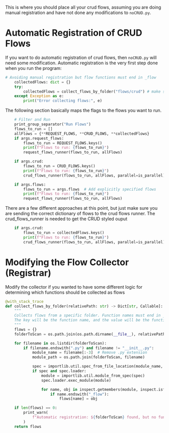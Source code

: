This is where you should place all your crud flows, assuming you are doing manual registration and have not done any modifications to `noCRUD.py`.

# Automatic Registration of CRUD Flows

If you want to do automatic registration of crud flows, then `noCRUD.py` will need some modification. Automatic registration is the very first step done when you run the program:

```python
# Avoiding manual registration but flow functions must end in _flow
    collectedFlows: dict = {}
    try:
        collectedFlows = collect_flows_by_folder("flows/crud") # make sure this points to the folder with your crud flows
    except Exception as e:
        print("Error collecting flows:", e)
```

The following section basically maps the flags to the flows you want to run.

```python
    # Filter and Run
    print_group_separator("Run Flows")
    flows_to_run = []
    allFlows = {**REQUEST_FLOWS, **CRUD_FLOWS, **collectedFlows}
    if args.request_flows:
        flows_to_run = REQUEST_FLOWS.keys()
        print(f"Flows to run: {flows_to_run}")
        request_flows_runner(flows_to_run, allFlows)

    if args.crud:
        flows_to_run = CRUD_FLOWS.keys()
        print(f"Flows to run: {flows_to_run}")
        crud_flows_runner(flows_to_run, allFlows, parallel=is_parallel)

    if args.flows:
        flows_to_run = args.flows  # Add explicitly specified flows
        print(f"Flows to run: {flows_to_run}")
        request_flows_runner(flows_to_run, allFlows)
```

There are a few different approaches at this point, but just make sure you are sending the correct dictionary of flows to the crud flows runner. The crud_flows_runner is needed to get the CRUD styled ouput

```python
    if args.crud:
        flows_to_run = collectedFlows.keys()
        print(f"Flows to run: {flows_to_run}")
        crud_flows_runner(flows_to_run, allFlows, parallel=is_parallel)
```

# Modifying the Flow Collector (Registrar)

Modify the collector if you wanted to have some different logic for determining which functions should be collected as flows

```python
@with_stack_trace
def collect_flows_by_folder(relativePath: str) -> Dict[str, Callable]:
    """
    Collects flows from a specific folder. Function names must end in _flow.
    The key will be the function name, and the value will be the function itself.
    """
    flows = {}
    folderToScan = os.path.join(os.path.dirname(__file__), relativePath)

    for filename in os.listdir(folderToScan):
        if filename.endswith(".py") and filename != "__init__.py":
            module_name = filename[:-3]  # Remove .py extension
            module_path = os.path.join(folderToScan, filename)

            spec = importlib.util.spec_from_file_location(module_name, module_path)
            if spec and spec.loader:
                module = importlib.util.module_from_spec(spec)
                spec.loader.exec_module(module)

                for name, obj in inspect.getmembers(module, inspect.isfunction):
                    if name.endswith("_flow"):
                        flows[name] = obj

    if len(flows) == 0:
        print_warn(
            f"Automatic registration: ${folderToScan} found, but no functions ending in _flow found. COLLECTED_FLOWS will be empty"
        )
    return flows
```
